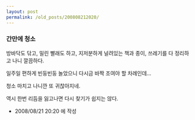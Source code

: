 ```yaml
---
layout: post
permalink: /old_posts/200808212020/
---
```


### 간만에 청소

방바닥도 닦고, 밀린 빨래도 하고, 지저분하게 널려있는 책과 종이, 쓰레기를 다 정리하고 나니 깔끔하다.

일주일 편하게 빈둥빈둥 놀았으니 다시금 바짝 조여야 할 차례인데...

청소 마치고 나니깐 또 귀찮아지네.

역시 한번 리듬을 잃고나면 다시 찾기가 쉽지는 않다.






- 2008/08/21 20:20 에 작성